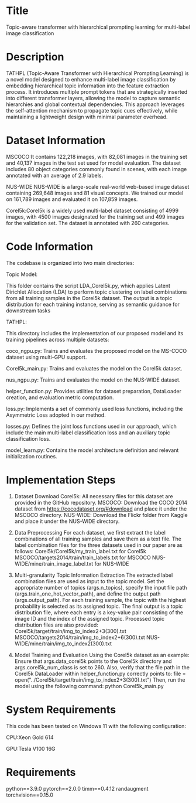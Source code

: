 # Title
 Topic-aware transformer with hierarchical prompting learning for multi-label image classification
# Description
 TATHPL (Topic-Aware Transformer with Hierarchical Prompting Learning) is a novel model designed to enhance multi-label image classification by embedding hierarchical topic information into the feature extraction process. It introduces multiple prompt tokens that are strategically inserted into different transformer layers, allowing the model to capture semantic hierarchies and global contextual dependencies. This approach leverages the self-attention mechanism to propagate topic cues effectively, while maintaining a lightweight design with minimal parameter overhead.

# Dataset Information
MSCOCO:It contains 122,218 images, with 82,081 images in the training set and 40,137 images in the test set used for model evaluation. The dataset includes 80 object categories commonly found in scenes, with each image annotated with an average of 2.9 labels.

NUS-WIDE:NUS-WIDE is a large-scale real-world web-based image dataset containing 269,648 images and 81 visual concepts. We trained our model on 161,789 images and evaluated it on 107,859 images.

Corel5k:Corel5k is a widely used multi-label dataset consisting of 4999 images, with 4500 images designated for the training set and 499 images for the validation set. The dataset is annotated with 260 categories.

# Code Information
The codebase is organized into two main directories:

Topic Model:

This folder contains the script LDA_Corel5k.py, which applies Latent Dirichlet Allocation (LDA) to perform topic clustering on label combinations from all training samples in the Corel5k dataset. The output is a topic distribution for each training instance, serving as semantic guidance for downstream tasks

TATHPL:

This directory includes the implementation of our proposed model and its training pipelines across multiple datasets:

coco_ngpu.py: Trains and evaluates the proposed model on the MS-COCO dataset using multi-GPU support.

Corel5k_main.py: Trains and evaluates the model on the Corel5k dataset.

nus_ngpu.py: Trains and evaluates the model on the NUS-WIDE dataset.

helper_function.py: Provides utilities for dataset preparation, DataLoader creation, and evaluation metric computation.

loss.py: Implements a set of commonly used loss functions, including the Asymmetric Loss adopted in our method.

losses.py: Defines the joint loss functions used in our approach, which include the main multi-label classification loss and an auxiliary topic classification loss.

model_learn.py: Contains the model architecture definition and relevant initialization routines.

# Implementation Steps

1. Dataset Download
Corel5k: All necessary files for this dataset are provided in the GitHub repository.
MSCOCO: Download the COCO 2014 dataset from https://cocodataset.org/#download and place it under the MSCOCO directory.
NUS-WIDE: Download the Flickr folder from Kaggle and place it under the NUS-WIDE directory.


2. Data Preprocessing
For each dataset, we first extract the label combinations of all training samples and save them as a text file. The label combination files for the three datasets used in our paper are as follows:
Corel5k/Corel5k/my_train_label.txt for Corel5k
MSCOCO/targets2014/train/train_labels.txt for MSCOCO
NUS-WIDE/mine/train_image_label.txt for NUS-WIDE


3. Multi-granularity Topic Information Extraction
The extracted label combination files are used as input to the topic model. Set the appropriate number of topics (args.n_topics), specify the input file path (args.train_one_hot_vector_path), and define the output path (args.output_path).
For each training sample, the topic with the highest probability is selected as its assigned topic. The final output is a topic distribution file, where each entry is a key-value pair consisting of the image ID and the index of the assigned topic.
Processed topic distribution files are also provided:
Corel5k/target/train/img_to_index2+3(300).txt
MSCOCO/targets2014/train/img_to_index2+6(300).txt
NUS-WIDE/mine/train/img_to_index2(300).txt


4. Model Training and Evaluation
Using the Corel5k dataset as an example:
Ensure that args.data_corel5k points to the Corel5k directory and args.corel5k_num_class is set to 260. Also, verify that the file path in the Corel5k DataLoader within helper_function.py correctly points to:
file = open("../Corel5k/target/train/img_to_index2+3(300).txt")
Then, run the model using the following command:
python Corel5k_main.py 
# System Requirements
This code has been tested on Windows 11 with the following configuration:

CPU:Xeon Gold 614

GPU:Tesla V100 16G

# Requirements
python==3.9.0
pytorch==2.0.0
timm==0.4.12
randaugment
torchvision==0.15.0
